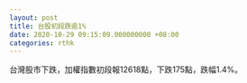 ```yaml
---
layout: post
title: 台股初段跌逾1%
date: 2020-10-29 09:15:09.000000000 +08:00
categories: rthk
---
```


台灣股市下跌，加權指數初段報12618點，下跌175點，跌幅1.4%。
